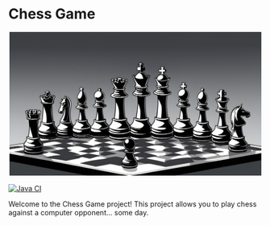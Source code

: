 # Chess Game

<p align="center">
  <img src="https://github.com/maciej-MKan/chess/blob/main/assets/logo.jpg" alt="logo" width="500"/>
</p>

[![Java CI](https://github.com/maciej-MKan/chess/actions/workflows/ant.yml/badge.svg)](https://github.com/maciej-MKan/chess/actions/workflows/build-gradle-project.yml)

Welcome to the Chess Game project! This project allows you to play chess against a computer opponent... some day.
